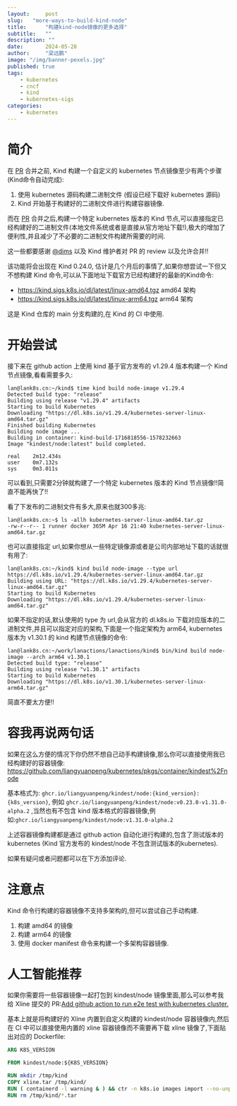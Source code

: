 ```yaml
---
layout:     post 
slug:   "more-ways-to-build-kind-node"
title:      "构建kind-node镜像的更多选择"
subtitle:   ""
description: ""  
date:       2024-05-28
author:     "梁远鹏"
image: "/img/banner-pexels.jpg"
published: true
tags: 
    - kubernetes
    - cncf
    - kind
    - kubernetes-sigs
categories: 
    - kubernetes
---
```


# 简介

在 [PR](https://github.com/kubernetes-sigs/kind/pull/3614) 合并之前, Kind 构建一个自定义的 kubernetes 节点镜像至少有两个步骤(Kind命令自动完成):

1. 使用 kubernetes 源码构建二进制文件 (假设已经下载好 kubernetes 源码)
2. Kind 开始基于构建好的二进制文件进行构建容器镜像.

而在 [PR](https://github.com/kubernetes-sigs/kind/pull/3614) 合并之后,构建一个特定 kubernetes 版本的 Kind 节点,可以直接指定已经构建好的二进制文件(本地文件系统或者是直接从官方地址下载!),极大的增加了便利性,并且减少了不必要的二进制文件构建所需要的时间.

这一些都要感谢 [@dims](https://github.com/dims) 以及 Kind 维护者对 PR 的 review 以及允许合并!!

该功能将会出现在 Kind 0.24.0, 估计是几个月后的事情了,如果你想尝试一下但又不想构建 Kind 命令,可以从下面地址下载官方已经构建好的最新的Kind命令: 

- https://kind.sigs.k8s.io/dl/latest/linux-amd64.tgz    amd64 架构
- https://kind.sigs.k8s.io/dl/latest/linux-arm64.tgz    arm64 架构

这是 Kind 仓库的 main 分支构建的,在 Kind 的 CI 中使用.

# 开始尝试

接下来在 github action 上使用 kind 基于官方发布的 v1.29.4 版本构建一个 Kind 节点镜像,看看需要多久:

```shell
lan@lank8s.cn:~/kind$ time kind build node-image v1.29.4
Detected build type: "release"
Building using release "v1.29.4" artifacts
Starting to build Kubernetes
Downloading "https://dl.k8s.io/v1.29.4/kubernetes-server-linux-amd64.tar.gz"
Finished building Kubernetes
Building node image ...
Building in container: kind-build-1716818556-1578232663
Image "kindest/node:latest" build completed.

real    2m12.434s
user    0m7.132s
sys     0m3.011s
```

可以看到,只需要2分钟就构建了一个特定 kubernetes 版本的 Kind 节点镜像!!简直不能再快了!!

看了下发布的二进制文件有多大,原来也就300多兆:

```shell
lan@lank8s.cn:~$ ls -allh kubernetes-server-linux-amd64.tar.gz
-rw-r--r-- 1 runner docker 365M Apr 16 21:40 kubernetes-server-linux-amd64.tar.gz
```

也可以直接指定 url,如果你想从一些特定镜像源或者是公司内部地址下载的话就很有用了:

```shell
lan@lank8s.cn:~/kind$ kind build node-image --type url https://dl.k8s.io/v1.29.4/kubernetes-server-linux-amd64.tar.gz
Building using URL: "https://dl.k8s.io/v1.29.4/kubernetes-server-linux-amd64.tar.gz"
Starting to build Kubernetes
Downloading "https://dl.k8s.io/v1.29.4/kubernetes-server-linux-amd64.tar.gz"
```


如果不指定的话,默认使用的 type 为 url,会从官方的 dl.k8s.io 下载对应版本的二进制文件,并且可以指定对应的架构,下面是一个指定架构为 arm64, kubernetes 版本为 v1.30.1 的 kind 构建节点镜像的命令:

```shell
lan@lank8s.cn:~/work/lanactions/lanactions/kind$ bin/kind build node-image --arch arm64 v1.30.1
Detected build type: "release"
Building using release "v1.30.1" artifacts
Starting to build Kubernetes
Downloading "https://dl.k8s.io/v1.30.1/kubernetes-server-linux-arm64.tar.gz"
```

简直不要太方便!!

# 容我再说两句话

如果在这么方便的情况下你仍然不想自己动手构建镜像,那么你可以直接使用我已经构建好的容器镜像: https://github.com/liangyuanpeng/kubernetes/pkgs/container/kindest%2Fnode

基本格式为: `ghcr.io/liangyuanpeng/kindest/node:{kind_version}:{k8s_version}`, 例如 `ghcr.io/liangyuanpeng/kindest/node:v0.23.0-v1.31.0-alpha.2` ,当然也有不包含 kind 版本格式的容器镜像,例如:`ghcr.io/liangyuanpeng/kindest/node:v1.31.0-alpha.2`

上述容器镜像构建都是通过 github action 自动化进行构建的,包含了测试版本的 kubernetes (Kind 官方发布的 kindest/node 不包含测试版本的kubernetes).

如果有疑问或者问题都可以在下方添加评论.

# 注意点

Kind 命令行构建的容器镜像不支持多架构的,但可以尝试自己手动构建.

1. 构建 amd64 的镜像
2. 构建 arm64 的镜像
3. 使用 docker manifest 命令来构建一个多架构容器镜像.

# 人工智能推荐

如果你需要将一些容器镜像一起打包到 kindest/node 镜像里面,那么可以参考我给 Xline 提交的 PR:[Add github action to run e2e test with kubernetes cluster.](https://github.com/xline-kv/Xline/pull/696/files)

基本上就是将构建好的 Xline 内置到自定义构建的 kindest/node 容器镜像内,然后在 CI 中可以直接使用内置的 xline 容器镜像而不需要再下载 xline 镜像了,下面贴出对应的 Dockerfile:

```Dockerfile
ARG K8S_VERSION

FROM kindest/node:${K8S_VERSION}

RUN mkdir /tmp/kind
COPY xline.tar /tmp/kind/
RUN ( containerd -l warning & ) && ctr -n k8s.io images import --no-unpack /tmp/kind/*.tar
RUN rm /tmp/kind/*.tar
```
